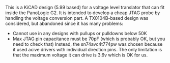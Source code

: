 This is a KiCAD design (5.99 based) for a voltage level translator that can fit inside the PanoLogic G2. It is intended to develop a cheap JTAG probe by handling the voltage conversion part.
A TX0104B-based design was considered, but abandoned since it has many problems:
* Cannot use in any designs with pullups or pulldowns below 50K
* Max JTAG pin capacitance must be 70pF (which is probably OK, but you need to check that)
Instead, the sn74avc4t774pw was chosen because it used acive drivers with individual direction pins.
The only limitation is that the maximum voltage it can drive is 3.6v which is OK for us.

